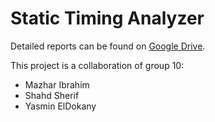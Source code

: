 # Static Timing Analyzer

Detailed reports can be found on [Google Drive](https://drive.google.com/open?id=0BzK2vHVCKvxSYWt2RkxUWS1ZeGc).

This project is a collaboration of group 10:
- Mazhar Ibrahim
- Shahd Sherif
- Yasmin ElDokany
